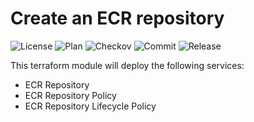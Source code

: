 # Create an ECR repository

![License](https://img.shields.io/github/license/terrablocks/aws-ecr?style=for-the-badge) ![Plan](https://img.shields.io/github/actions/workflow/status/terrablocks/aws-ecr/tf-plan.yml?branch=main&label=Plan&style=for-the-badge) ![Checkov](https://img.shields.io/github/actions/workflow/status/terrablocks/aws-ecr/checkov.yml?branch=main&label=Checkov&style=for-the-badge) ![Commit](https://img.shields.io/github/last-commit/terrablocks/aws-ecr?style=for-the-badge) ![Release](https://img.shields.io/github/v/release/terrablocks/aws-ecr?style=for-the-badge)

This terraform module will deploy the following services:
- ECR Repository
- ECR Repository Policy
- ECR Repository Lifecycle Policy
